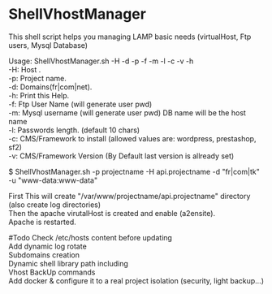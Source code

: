 ShellVhostManager
=================

This shell script helps you managing LAMP basic needs (virtualHost, Ftp users, Mysql Database)


Usage: ShellVhostManager.sh -H -d -p -f -m -l -c -v -h  
  -H: Host .  
  -p: Project name.  
  -d: Domains(fr|com|net).  
  -h: Print this Help.  
  -f: Ftp User Name (will generate user pwd)  
  -m: Mysql username (will generate user pwd) DB name will be the host name  
  -l: Passwords length. (default 10 chars)  
  -c: CMS/Framework to install (allowed values are: wordpress, prestashop, sf2)  
  -v: CMS/Framework Version (By Default last version is allready set)  



$ ShellVhostManager.sh -p projectname -H api.projectname -d "fr|com|tk" -u "www-data:www-data"  

First This will create "/var/www/projectname/api.projectname" directory (also create log directories)  
Then the apache virutalHost is created and enable (a2ensite).  
Apache is restarted.  


#Todo
Check /etc/hosts content before updating  
Add dynamic log rotate  
Subdomains creation  
Dynamic shell library path including  
Vhost BackUp commands  
Add docker & configure it to a real project isolation (security, light backup...)  
